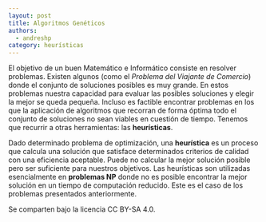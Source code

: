 ```yaml
---
layout: post
title: Algoritmos Genéticos
authors:
  - andreshp
category: heurísticas
---
```


El objetivo de un buen Matemático e Informático consiste en resolver problemas. Existen algunos (como el *Problema del Viajante de Comercio*) donde el conjunto de soluciones posibles es muy grande. En estos problemas nuestra capacidad para evaluar las posibles soluciones y elegir la mejor se queda pequeña. Incluso es factible encontrar problemas en los que la aplicación de algoritmos que recorran de forma óptima todo el conjunto de soluciones no sean viables en cuestión de tiempo. Tenemos que recurrir a otras herramientas: las **heurísticas**.

Dado determinado problema de optimización, una **heurística** es un proceso que calcula una solución que satisface  determinados criterios de calidad con una eficiencia aceptable. Puede no calcular la mejor solución posible pero ser 
suficiente para nuestros objetivos. Las heurísticas son utilizadas esencialmente en **problemas NP** donde no es posible encontrar la mejor solución en un tiempo de computación reducido. Este es el caso de los problemas presentados anteriormente.

Se comparten bajo la licencia CC BY-SA 4.0.

